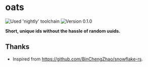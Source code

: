 # oats
![Used 'nightly' toolchain](https://img.shields.io/badge/toolchain-nightly-important)
![Version 0.1.0](https://img.shields.io/badge/version-0.1.0-informational)

**Short, unique ids without the hassle of random uuids.**

## Thanks
- Inspired from https://github.com/BinChengZhao/snowflake-rs.
